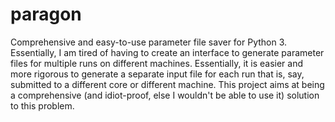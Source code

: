 # paragon
Comprehensive and easy-to-use parameter file saver for Python 3. Essentially,
I am tired of having to create an interface to generate parameter files for
multiple runs on different machines. Essentially, it is easier and more
rigorous to generate a separate input file for each run that is, say, submitted
to a different core or different machine. This project aims at being a
comprehensive (and idiot-proof, else I wouldn't be able to use it) solution
to this problem.
